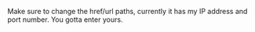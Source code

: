 Make sure to change the href/url paths, currently it has my IP address and port number. You gotta enter yours.
